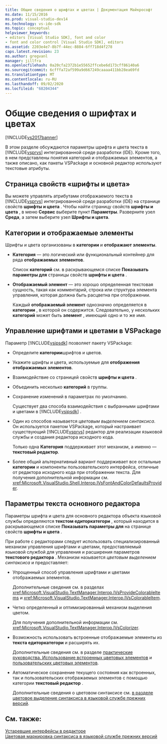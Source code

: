 ```yaml
---
title: Общие сведения о шрифтах и цветах | Документация Майкрософт
ms.date: 11/15/2016
ms.prod: visual-studio-dev14
ms.technology: vs-ide-sdk
ms.topic: conceptual
helpviewer_keywords:
- editors [Visual Studio SDK], font and color
- font and color control [Visual Studio SDK], editors
ms.assetid: 2203e4e7-8b7f-44ec-8884-6ff718d4f278
caps.latest.revision: 23
ms.author: gregvanl
manager: jillfra
ms.openlocfilehash: 0a20cfa2372b1e55652ffcebe6d173cff86140a6
ms.sourcegitcommit: 6cfffa72af599a9d667249caaaa411bb28ea69fd
ms.translationtype: MT
ms.contentlocale: ru-RU
ms.lasthandoff: 09/02/2020
ms.locfileid: "68204344"
---
```

# <a name="font-and-color-overview"></a>Общие сведения о шрифтах и цветах
[!INCLUDE[vs2017banner](../includes/vs2017banner.md)]

В этом разделе обсуждаются параметры шрифта и цвета текста в [!INCLUDE[vsprvs](../includes/vsprvs-md.md)] интегрированной среде разработки (IDE). Кроме того, в нем представлены понятия категорий и отображаемых элементов, а также описано, как пакеты VSPackage и основной редактор используют текстовые атрибуты.  
  
## <a name="the-fonts-and-colors-property-page"></a>Страница свойств «шрифты и цвета»  
 Вы можете управлять атрибутами отображаемого текста в [!INCLUDE[vsprvs](../includes/vsprvs-md.md)] интегрированной среде разработки (IDE) на странице свойств **шрифты и цвета** . Чтобы найти страницу свойств **шрифты и цвета** , в меню **Сервис** выберите пункт **Параметры**. Разверните узел **Среда**, а затем выберите узел **Шрифты и цвета**.  
  
## <a name="categories-and-display-items"></a>Категории и отображаемые элементы  
 Шрифты и цвета организованы в **категории** и **отображают элементы**.  
  
- **Категория** — это логический или функциональный контейнер для ряда **отображаемых элементов**.  
  
   Список **категорий** см. в раскрывающемся списке **Показывать параметры для** страницы свойств **шрифты и цвета** .  
  
- **Отображаемый элемент** — это хорошо определенная текстовая сущность, такая как комментарий, строка или структура элемента управления, которая должна быть расцветна при отображении.  
  
  Каждый **отображаемый элемент** однозначно определяется в **категории** , в которой он содержится. Следовательно, у нескольких **категорий** может быть **элемент** , имеющий одно и то же имя.  
  
## <a name="vspackage-control-of-fonts-and-colors"></a>Управление шрифтами и цветами в VSPackage  
 Параметр [!INCLUDE[vsipsdk](../includes/vsipsdk-md.md)] позволяет пакету VSPackage:  
  
- Определите **категории**шрифтов и цветов.  
  
- Укажите шрифты и цвета, используемые для **отображения отображаемых элементов**.  
  
- Взаимодействие со страницей свойств **шрифты и цвета** .  
  
- Объединить несколько **категорий** в группы.  
  
- Сохранение изменений в параметрах по умолчанию.  
  
  Существует два способа взаимодействия с выбранными шрифтами и цветами в [!INCLUDE[vsipsdk](../includes/vsipsdk-md.md)] .  
  
- Один из способов называется *цветовым выделением синтаксиса*. Он используется пакетом VSPackage, который настраивает существующий [!INCLUDE[vsprvs](../includes/vsprvs-md.md)] редактор для реализации языковой службы и создания редактора исходного кода.  
  
   Только одна **Категория** поддерживает этот механизм, а именно — **текстовый редактор**.  
  
- Более общий альтернативный вариант поддерживает все остальные **категории** и компоненты пользовательского интерфейса, отличные от редактора исходного кода при отображении текста. Для получения дополнительной информации см. <xref:Microsoft.VisualStudio.Shell.Interop.IVsFontAndColorDefaultsProvider>.  
  
## <a name="core-editor-text-settings"></a>Параметры текста основного редактора  
 Параметры шрифта и цвета для основного редактора объекта языковой службы определяются **текстом едиторкатегори** , который находится в раскрывающемся списке **Показывать параметры для** на странице свойств **шрифты и цвета** .  
  
 При работе с редакторами следует использовать специализированный механизм управления шрифтами и цветами, предоставляемый языковой службой для управления и расширения параметров **текстового редактора** . Механизм называется *цветовым выделением синтаксиса* и предоставляет:  
  
- Упрощенный способ управления шрифтами и цветами отображаемых элементов.  
  
   Дополнительные сведения см. в разделах <xref:Microsoft.VisualStudio.TextManager.Interop.IVsProvideColorableItems> и <xref:Microsoft.VisualStudio.TextManager.Interop.IVsColorableItem>.  
  
- Четко определенный и оптимизированный механизм выделения цветом.  
  
   Для получения дополнительной информации см. <xref:Microsoft.VisualStudio.TextManager.Interop.IVsColorizer>.  
  
- Возможность использовать встроенные отображаемые элементы из **текста едиторкатегори** и расширять их.  
  
   Дополнительные сведения см. в разделе [практические руководства. Использование встроенных цветовых элементов](../extensibility/internals/how-to-use-built-in-colorable-items.md) и [пользовательских цветовых элементов](../extensibility/internals/custom-colorable-items.md).  
  
- Автоматическое сохранение текущего состояния как встроенных, так и пользовательских отображаемых элементов с помощью категории **текстовый редактор** .  
  
  Дополнительные сведения о цветовом синтаксисе см. [в разделе цветовое выделение синтаксиса в языковой службе прежних версий](../extensibility/internals/syntax-coloring-in-a-legacy-language-service.md).  
  
## <a name="see-also"></a>См. также:  
 [Устаревшие интерфейсы в редакторе](../extensibility/legacy-interfaces-in-the-editor.md)   
 [Цветовая маркировка синтаксиса в языковой службе прежних версий](../extensibility/internals/syntax-coloring-in-a-legacy-language-service.md)
